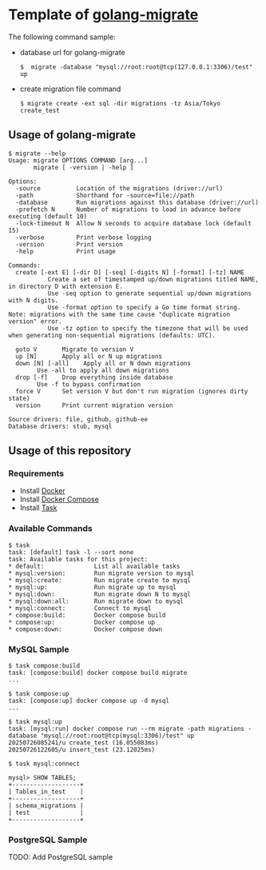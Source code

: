 # Template of [golang-migrate](https://github.com/golang-migrate/migrate)

The following command sample:

- database url for golang-migrate
  ```shell
  $  migrate -database "mysql://root:root@tcp(127.0.0.1:3306)/test" up 
  ```
- create migration file command
  ```shell
  $ migrate create -ext sql -dir migrations -tz Asia/Tokyo create_test
  ```

## Usage of golang-migrate

```shell
$ migrate --help
Usage: migrate OPTIONS COMMAND [arg...]
       migrate [ -version | -help ]

Options:
  -source          Location of the migrations (driver://url)
  -path            Shorthand for -source=file://path
  -database        Run migrations against this database (driver://url)
  -prefetch N      Number of migrations to load in advance before executing (default 10)
  -lock-timeout N  Allow N seconds to acquire database lock (default 15)
  -verbose         Print verbose logging
  -version         Print version
  -help            Print usage

Commands:
  create [-ext E] [-dir D] [-seq] [-digits N] [-format] [-tz] NAME
           Create a set of timestamped up/down migrations titled NAME, in directory D with extension E.
           Use -seq option to generate sequential up/down migrations with N digits.
           Use -format option to specify a Go time format string. Note: migrations with the same time cause "duplicate migration version" error.
           Use -tz option to specify the timezone that will be used when generating non-sequential migrations (defaults: UTC).

  goto V       Migrate to version V
  up [N]       Apply all or N up migrations
  down [N] [-all]    Apply all or N down migrations
        Use -all to apply all down migrations
  drop [-f]    Drop everything inside database
        Use -f to bypass confirmation
  force V      Set version V but don't run migration (ignores dirty state)
  version      Print current migration version

Source drivers: file, github, github-ee
Database drivers: stub, mysql
```

## Usage of this repository

### Requirements

- Install [Docker](https://docs.docker.com/engine/install/)
- Install [Docker Compose](https://docs.docker.com/compose/install/)
- Install [Task](https://taskfile.dev/installation/)

### Available Commands

```shell
$ task               
task: [default] task -l --sort none
task: Available tasks for this project:
* default:              List all available tasks
* mysql:version:        Run migrate version to mysql
* mysql:create:         Run migrate create to mysql
* mysql:up:             Run migrate up to mysql
* mysql:down:           Run migrate down N to mysql
* mysql:down:all:       Run migrate down to mysql
* mysql:connect:        Connect to mysql
* compose:build:        Docker compose build
* compose:up:           Docker compose up
* compose:down:         Docker compose down
```

### MySQL Sample

```shell
$ task compose:build
task: [compose:build] docker compose build migrate
...

$ task compose:up
task: [compose:up] docker compose up -d mysql
...

$ task mysql:up
task: [mysql:run] docker compose run --rm migrate -path migrations -database "mysql://root:root@tcp(mysql:3306)/test" up
20250726085241/u create_test (16.055083ms)
20250726122605/u insert_test (23.12025ms)

$ task mysql:connect

mysql> SHOW TABLES;
+-------------------+
| Tables_in_test    |
+-------------------+
| schema_migrations |
| test              |
+-------------------+
```

### PostgreSQL Sample

TODO: Add PostgreSQL sample
